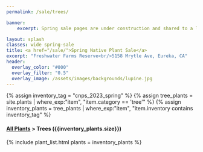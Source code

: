 ```yaml
---
permalink: /sale/trees/

banner:
    excerpt: Spring sale pages are under construction and shared to a limited audience. Please don't share publicly. 

layout: splash
classes: wide spring-sale
title: <a href="/sale/">Spring Native Plant Sale</a> 
excerpt: "Freshwater Farms Reserve<br/>5158 Mrytle Ave, Eureka, CA"
header:
  overlay_color: "#000"
  overlay_filter: "0.5"
  overlay_image: /assets/images/backgrounds/lupine.jpg
---
```


<!-- Jekyll 3.9 doesnt support and/or in where_exp so we have to do this the messy way -->

{% assign inventory_tag = "cnps_2023_spring" %}
{% assign tree_plants = site.plants | where_exp:"item",
    "item.category == 'tree'" %}
{% assign inventory_plants = tree_plants | where_exp:"item",
    "item.inventory contains inventory_tag" %}

<div class="hours">
    <h4><a href="/sale/all/">All Plants</a> >  Trees ({{inventory_plants.size}})</h4>
</div>

{% include plant_list.html 
    plants = inventory_plants
%}


